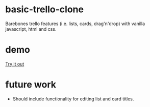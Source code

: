 # basic-trello-clone
Barebones trello features (i.e. lists, cards, drag'n'drop) with vanilla javascript, html and css.

# demo
[Try it out](https://matthewdimarco.github.io/basic-trello-clone/)

# future work
- Should include functionality for editing list and card titles.

